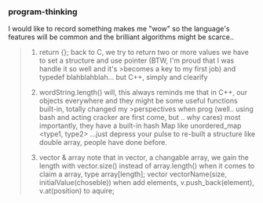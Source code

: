 ###  program-thinking
 I would like to record something makes me "wow"
 so the language's features will be common and the brilliant algorithms might be scarce..

>  1. return {}; back to C, we try to return two or more values we have to set a structure and use pointer (BTW, I'm proud that I was handle it so well and it's >becomes a key to my first job) and typedef blahblahblah...
>  but C++, simply and clearify
>
>  2. wordString.length() will, this always reminds me that in C++, our objects everywhere and they might be some useful functions built-in, totally changed my >perspectives when prog
>  (well.. using bash and acting cracker are first come, but .. why cares)
>  most importantly, they have a built-in hash Map like unordered_map <type1, type2>
>...just depress your pulse to re-built a structure like double array, people have done before.
>
> 3. vector & array
> note that in vector, a changable array, we gain the length with vector.size() instead of array.length()
> when it comes to claim a array, type array[length]; vector<type> vectorName(size, initialValue(choseble))
> when add elements, v.push_back(element), v.at(position) to aquire;
